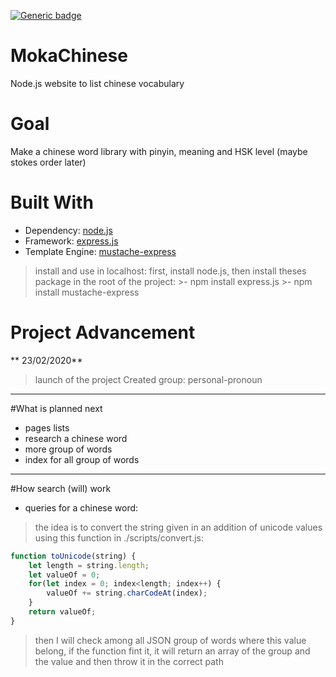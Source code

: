 [![Generic badge](https://img.shields.io/badge/<SUBJECT>-<STATUS>-<RED>.svg)](https://github.com/m-o-k-a/MokaChinese/)

# MokaChinese
 Node.js website to list chinese vocabulary

 # Goal
 Make a chinese word library with pinyin, meaning and HSK level (maybe stokes order later)
 
 # Built With 
 - Dependency: [node.js](https://nodejs.org)
 - Framework: [express.js](https://expressjs.com/)
 - Template Engine: [mustache-express](https://www.npmjs.com/package/mustache-express)
 
>install and use in localhost:
>first, install node.js, then install theses package in the root of the project:
	>- npm install express.js
	>- npm install mustache-express
 
 # Project Advancement
** 23/02/2020**
> launch of the project
> Created group: personal-pronoun

------------

#What is planned next
- pages lists
- research a chinese word
- more group of words
- index for all group of words


------------

#How search (will) work
- queries for a chinese word:
> the idea is to convert the string given in an addition of unicode values using this function in ./scripts/convert.js:
```javascript
function toUnicode(string) {
	let length = string.length;
	let valueOf = 0;
	for(let index = 0; index<length; index++) {
		valueOf += string.charCodeAt(index);
	}
	return valueOf;
}
```
> then I will check among all JSON group of words where this value belong, if the function fint it, it will return an array of the group and the value and then throw it in the correct path
